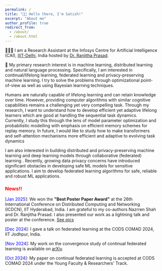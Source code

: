 ```yaml
---
permalink: /
title: "👋🏼 Hello there, I'm Satish!"
excerpt: "About me"
author_profile: true
redirect_from: 
  - /about/
  - /about.html
---
```




<!-- [comment] #![Illustration of combining vision and language modalities](/images/image_to_text_vis.png){: .align-right width="300px"} -->
👨🏻‍💻 I am a Research Assistant at the Infosys Centre for Artificial Intelligence (CAI), <a href="https://iiitd.ac.in" target="_blank"> IIIT-Delhi</a>, India hosted by <a href="https://sites.google.com/site/ranjithap/home" target="_blank"> Dr. Ranjitha Prasad</a>.

🔬 My primary research interest is in machine learning, distributed learning and natural language processing. Specifically, I am interested in continual/lifelong learning, federated learning and privacy-preserving machine learning. I try to solve the problems through optimizational point-of-view as well as using Bayesian learning techniques.

<!-- continual/lifelong learning and Bayesian deep learning. Humans are naturally capable of lifelong learning and can retain knowledge over time. However, providing computer algorithms with similar cognitive capabilities remains a compelling yet challenging task. Through my research, I want to understand how to develop efficient yet adaptive lifelong learners which are good at handling the sequential task dynamics. I study this through the lens of optimization and probabilistic modelling with emphasis on efficient memory schemes for replay memory. -->

Humans are naturally capable of lifelong learning and can retain knowledge over time. However, providing computer algorithms with similar cognitive capabilities remains a challenging yet very compelling task. Through my research, I want to understand how to develop efficient yet adaptive lifelong learners which are good at handling the sequential task dynamics. Currently, I study this through the lens of model parameter optimization and probabilistic modelling with emphasis on efficient memory schemes for replay memory. In future, I would like to study how to make transformers and self-attention mechanisms more efficient and adaptive to evolving task dynamics <!--to handle out-of-distribution scenarios in a parameter effcient manner. -->

I am also interested in building distributed and privacy-preserving machine learning and deep learning models through collaborative (federated) learning . Recently, growing data privacy concerns have introduced significant obstacles in developing safe ML models for sensitive applications. I aim to develop federated learning algorithms for safe, reliable and robust ML applications.

### <span style="color:red"> News!!</span>
<span style="color:blue"> [Jan 2025</span>]: We won the **"Best Poster Paper Award"** at the 26th International Conference on Distributed Computing and Networking (ICDCN), IIT Hyderabad, India. I am grateful to my co-authors Nazrren Shah and Dr. Ranjitha Prasad. I also presented our work as a lightning talk and poster at the conference. [See pics](_pages/ICDCN_pics_page.md)

<span style="color:blue"> [Dec 2024</span>]: I gave a talk on federated learning at the CODS COMAD 2024, IIT Jodhpur, India.

<span style="color:blue"> [Nov 2024</span>]: My work on the convergence study of continual federated learning is available on <a href="https://arxiv.org/abs/2411.07959v1" target="_blank">arXiv</a>.


<span style="color:blue"> [Oct 2024</span>]: My paper on continual federated learning is accepted at CODS COMAD 2024 under the Young Faculty & Researchers' Track. 

<!-- 📚 I have completed my master's in Data Science and undergraduation in Mathematics and Computing. I have hands-on experience in building deep learning models and a deep understanding of various mathematical topics required for theoretical deep learning such as Calculus (Single and Multivariable), Linear Algebra, Probability Theory and Optimization Algorithms.


📽️ I am also interested in developing machine learning models for production environments, a skill I honed during my career as a Data Scientist.

🏆 I love cycling 🚴 and playing Badminton 🏸 -->



<!-- # Selected Experience



## 📜 Research Experience
Currently, I am working as a pre-doctoral Research Assistant at IIIT-Delhi with Prof. Ranjitha Prasad. My research focus is on building efficient lifelong/continual learners and privacy-preserving ML for applications in healtcare, autonomous vehicles and surveillence. My recent work on Continual Federated Learning has been accepted at the conference CODS COMAD 2024 and a longer version is available on [arXiv](https://arxiv.org/abs/2411.07959v1). -->


<!-- ## 💼 Professional Experience
I worked as a **Data Scientist** for around 3 years at Dr. Reddy's Laboratories, India at their R&D Centre. My primary role involved developing AI applications using supervised machine learning and Natural Language Processing (NLP) models. Additionally, I led a small, dynamic team of data scientists as the project lead and facilitated the production deployment of our solutions. -->